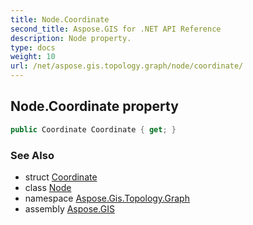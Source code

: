 ```yaml
---
title: Node.Coordinate
second_title: Aspose.GIS for .NET API Reference
description: Node property. 
type: docs
weight: 10
url: /net/aspose.gis.topology.graph/node/coordinate/
---
```

## Node.Coordinate property

```csharp
public Coordinate Coordinate { get; }
```

### See Also

* struct [Coordinate](../../../aspose.gis.common/coordinate/)
* class [Node](../)
* namespace [Aspose.Gis.Topology.Graph](../../node/)
* assembly [Aspose.GIS](../../../)


